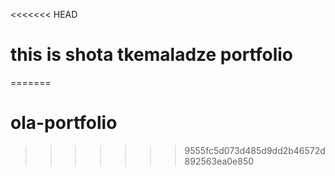 <<<<<<< HEAD
# this is shota tkemaladze portfolio
=======
# ola-portfolio
>>>>>>> 9555fc5d073d485d9dd2b46572d892563ea0e850

